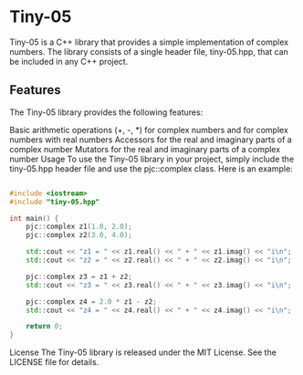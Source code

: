 # Tiny-05
Tiny-05 is a C++ library that provides a simple implementation of complex numbers. The library consists of a single header file, tiny-05.hpp, that can be included in any C++ project.

## Features
The Tiny-05 library provides the following features:

Basic arithmetic operations (+, -, *) for complex numbers and for complex numbers with real numbers
Accessors for the real and imaginary parts of a complex number
Mutators for the real and imaginary parts of a complex number
Usage
To use the Tiny-05 library in your project, simply include the tiny-05.hpp header file and use the pjc::complex class. Here is an example:

```c++

#include <iostream>
#include "tiny-05.hpp"

int main() {
    pjc::complex z1(1.0, 2.0);
    pjc::complex z2(3.0, 4.0);

    std::cout << "z1 = " << z1.real() << " + " << z1.imag() << "i\n";
    std::cout << "z2 = " << z2.real() << " + " << z2.imag() << "i\n";

    pjc::complex z3 = z1 + z2;
    std::cout << "z3 = " << z3.real() << " + " << z3.imag() << "i\n";

    pjc::complex z4 = 2.0 * z1 - z2;
    std::cout << "z4 = " << z4.real() << " + " << z4.imag() << "i\n";

    return 0;
}
```
License
The Tiny-05 library is released under the MIT License. See the LICENSE file for details.
